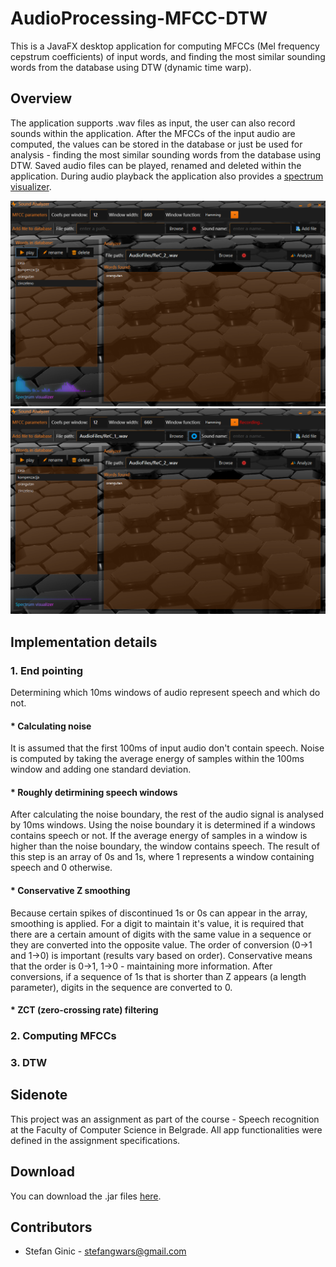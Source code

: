 # AudioProcessing-MFCC-DTW
This is a JavaFX desktop application for computing MFCCs (Mel frequency cepstrum coefficients) of input words, and finding the most similar sounding words from the database using DTW (dynamic time warp).

## Overview
The application supports .wav files as input, the user can also record sounds within the application. After the MFCCs of the input audio are computed, the values can be stored in the database or just be used for analysis - finding the most similar sounding words from the database using DTW. Saved audio files can be played, renamed and deleted within the application. During audio playback the application also provides a [spectrum visualizer](https://github.com/stefanGT44/AudioVisualizer-RealTime-Histogram/blob/master/README.md).

![Alt text](images/mfcc.png?raw=true "")
![Alt text](images/mfcc2.png?raw=true "")

## Implementation details<br>
### 1. End pointing
Determining which 10ms windows of audio represent speech and which do not.
#### * Calculating noise
It is assumed that the first 100ms of input audio don't contain speech. Noise is computed by taking the average energy of samples within the 100ms window and adding one standard deviation.
#### * Roughly detirmining speech windows
After calculating the noise boundary, the rest of the audio signal is analysed by 10ms windows. Using the noise boundary it is determined if a windows contains speech or not. If the average energy of samples in a window is higher than the noise boundary, the window contains speech. The result of this step is an array of 0s and 1s, where 1 represents a window containing speech and 0 otherwise.
#### * Conservative Z smoothing
Because certain spikes of discontinued 1s or 0s can appear in the array, smoothing is applied. For a digit to maintain it's value, it is required that there are a certain amount of digits with the same value in a sequence or they are converted into the opposite value. The order of conversion (0->1 and 1->0) is important (results vary based on order). Conservative means that the order is 0->1, 1->0 - maintaining more information. After conversions, if a sequence of 1s that is shorter than Z appears (a length parameter), digits in the sequence are converted to 0.
#### * ZCT (zero-crossing rate) filtering

### 2. Computing MFCCs

### 3. DTW


## Sidenote
This project was an assignment as part of the course - Speech recognition at the Faculty of Computer Science in Belgrade. All app functionalities were defined in the assignment specifications.

## Download
You can download the .jar files [here](downloads/MFCC.zip).<br>

## Contributors
- Stefan Ginic - <stefangwars@gmail.com>
